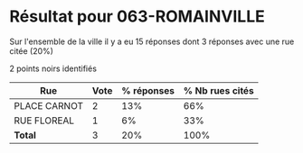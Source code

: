 # Résultat pour 063-ROMAINVILLE

Sur l'ensemble de la ville il y a eu 15 réponses dont 3 réponses avec une rue citée (20%)

2 points noirs identifiés

| Rue | Vote | % réponses | % Nb rues cités|
|-----|------|------------|----------------|
| PLACE CARNOT | 2 | 13% | 66%|
| RUE FLOREAL | 1 | 6% | 33%|
| **Total** | 3 | 20% | 100%|
